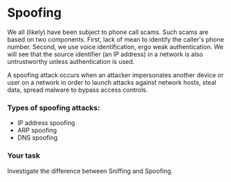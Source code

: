 # Spoofing

We all (likely) have been subject to phone call
scams. Such scams are based on two components.
First, lack of mean to identify the caller's phone number.
Second, we use voice identification, ergo weak
authentication. We will see that the source identifier
(an IP address) in a network is also untrustworthy unless authentication is used.

A spoofing attack occurs when an attacker impersonates another device or user on a network in order to launch attacks against network hosts, steal data, spread malware to bypass access controls.

### Types of spoofing attacks:
* IP address spoofing
* ARP spoofing
* DNS spoofing

### Your task
Investigate the difference between Sniffing and Spoofing.